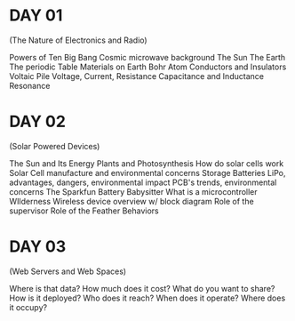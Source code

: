 # DAY 01

(The Nature of Electronics and Radio)

Powers of Ten
Big Bang
Cosmic microwave background
The Sun
The Earth
The periodic Table
Materials on Earth
Bohr Atom
Conductors and Insulators
Voltaic Pile
Voltage, Current, Resistance
Capacitance and Inductance
Resonance


# DAY 02

(Solar Powered Devices)

The Sun and Its Energy
Plants and Photosynthesis
How do solar cells work
Solar Cell manufacture and environmental concerns
Storage Batteries
LiPo, advantages, dangers, environmental impact
PCB's trends, environmental concerns
The Sparkfun Battery Babysitter
What is a microcontroller
WIlderness Wireless device overview w/ block diagram
Role of the supervisor
Role of the Feather
Behaviors

# DAY 03

(Web Servers and Web Spaces)

Where is that data?
How much does it cost?
What do you want to share?
How is it deployed?
Who does it reach?
When does it operate?
Where does it occupy?

